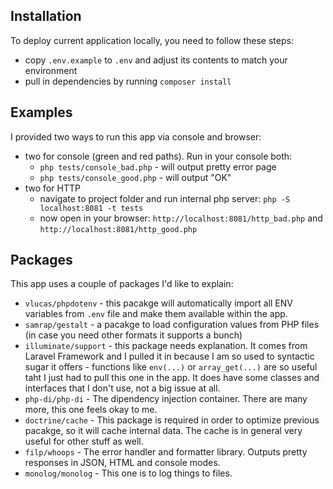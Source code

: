 ## Installation
To deploy current application locally, you need to follow these steps:
- copy `.env.example` to `.env` and adjust its contents to match your environment
- pull in dependencies by running `composer install`

## Examples
I provided two ways to run this app via console and browser:
- two for console (green and red paths). Run in your console both:
    - `php tests/console_bad.php` - will output pretty error page
    - `php tests/console_good.php` - will output "OK"
- two for HTTP
    - navigate to project folder and run internal php server: `php -S localhost:8081 -t tests`
    - now open in your browser: `http://localhost:8081/http_bad.php` and `http://localhost:8081/http_good.php`

## Packages
This app uses a couple of packages I'd like to explain:
- `vlucas/phpdotenv` - this pacakge will automatically import all ENV variables from `.env` file and make them available within the app. 
- `samrap/gestalt` - a pacakge to load configuration values from PHP files (in case you need other formats it supports a bunch)
- `illuminate/support` - this package needs explanation. It comes from Laravel Framework and I pulled it in because I am so used to syntactic sugar it offers - functions like `env(...)` or `array_get(...)` are so useful taht I just had to pull this one in the app. It does have some classes and interfaces that I don't use, not a big issue at all.
- `php-di/php-di` - The dipendency injection container. There are many more, this one feels okay to me.
- `doctrine/cache` - This package is required in order to optimize previous pacakge, so it will cache internal data. The cache is in general very useful for other stuff as well.
- `filp/whoops` - The error handler and formatter library. Outputs pretty responses in JSON, HTML and console modes.
- `monolog/monolog` - This one is to log things to files. 

 